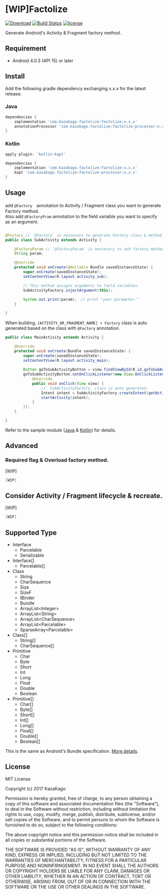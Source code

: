 [WIP]Factolize
====

[![Download](https://api.bintray.com/packages/kazakago/maven/factolize/images/download.svg)](https://bintray.com/kazakago/maven/factolize/_latestVersion)
[![Build Status](https://www.bitrise.io/app/5e61361019dd0f7c/status.svg?token=oJRivuoE4u64orV4wDsBHg)](https://www.bitrise.io/app/5e61361019dd0f7c)
[![license](https://img.shields.io/github/license/kazakago/factolize.svg)](LICENSE.md)

Generate Android's Activity &amp; Fragment factory method.

## Requirement

- Android 4.0.3 (API 15) or later

## Install

Add the following gradle dependency exchanging x.x.x for the latest release.

### Java

```groovy
dependencies {
    implementation 'com.kazakago.factolize:factolize:x.x.x'
    annotationProcessor 'com.kazakago.factolize:factolize-processor:x.x.x'
}
```

### Kotlin

```groovy
apply plugin: 'kotlin-kapt'

dependencies {
    implementation 'com.kazakago.factolize:factolize:x.x.x'
    kapt 'com.kazakago.factolize:factolize-processor:x.x.x'
}
```

## Usage

add `@Factory`　annotation to Activity / Fragment class you want to generate Factory method.  
Also add `@FactoryPram` annotation to the field variable you want to specify as an argument.  

```java

@Factory // `@Factory` is nessesary to generate Factory class & method.
public class SubActivity extends Activity {

    @FactoryParam // `@FactoryParam` is nessesary to add factory method arguments.
    String param;

    @Override
    protected void onCreate(@Nullable Bundle savedInstanceState) {
        super.onCreate(savedInstanceState);
        setContentView(R.layout.activity_sub);

        // This method assigns arguments to field variables.
        SubActivityFactory.injectArgument(this);
        
        System.out.print(param);　// print "your parameter."
    }

}
```

When building, `[ACTIVITY_OR_FRAGMENT_NAME] + Factory` class is auto generated based on the class with `@Factory` annotation.  

```java
public class MainActivity extends Activity {

    @Override
    protected void onCreate(Bundle savedInstanceState) {
        super.onCreate(savedInstanceState);
        setContentView(R.layout.activity_main);
        
        Button goToSubActivityButton = view.findViewById(R.id.goToSubActivityButton);
        goToSubActivityButton.setOnClickListener(new View.OnClickListener() {
            @Override
            public void onClick(View view) {
                // `SubActivityFactory` class is auto generated.
                Intent intent = SubActivityFactory.createIntent(getActivity(), "your parameter.");
                startActivity(intent);
            }
        });
    }

}
```

Refer to the sample module ([Java](https://github.com/KazaKago/Factolize/tree/master/samplejava) & [Kotlin](https://github.com/KazaKago/Factolize/tree/master/samplekotlin)) for details.

## Advanced

### Required flag & Overload factory method.

[WIP]

```java
[WIP]
```

## Consider Activity / Fragment lifecycle & recreate.

[WIP]

```java
[WIP]
```

## Supported Type

- Interface
  - Parcelable
  - Serializable
- Interface[]
  - Parcelable[]
- Class
  - String
  - CharSequence
  - Size
  - SizeF
  - IBinder
  - Bundle
  - ArrayList\<Integer\>
  - ArrayList\<String\>
  - ArrayList\<CharSequence\>
  - ArrayList\<Parcelable\>
  - SparseArray\<Parcelable\>
- Class[]
  - String[]
  - CharSequence[]
- Primitive
  - Char
  - Byte
  - Short
  - Int
  - Long
  - Float
  - Double
  - Boolean
- Primitive[]
  - Char[]
  - Byte[]
  - Short[]
  - Int[]
  - Long[]
  - Float[]
  - Double[]
  - Boolean[]

This is the same as Android's Bundle specification. [More details](https://developer.android.com/reference/android/os/Bundle.html).

## License
MIT License

Copyright (c) 2017 KazaKago

Permission is hereby granted, free of charge, to any person obtaining a copy
of this software and associated documentation files (the "Software"), to deal
in the Software without restriction, including without limitation the rights
to use, copy, modify, merge, publish, distribute, sublicense, and/or sell
copies of the Software, and to permit persons to whom the Software is
furnished to do so, subject to the following conditions:

The above copyright notice and this permission notice shall be included in all
copies or substantial portions of the Software.

THE SOFTWARE IS PROVIDED "AS IS", WITHOUT WARRANTY OF ANY KIND, EXPRESS OR
IMPLIED, INCLUDING BUT NOT LIMITED TO THE WARRANTIES OF MERCHANTABILITY,
FITNESS FOR A PARTICULAR PURPOSE AND NONINFRINGEMENT. IN NO EVENT SHALL THE
AUTHORS OR COPYRIGHT HOLDERS BE LIABLE FOR ANY CLAIM, DAMAGES OR OTHER
LIABILITY, WHETHER IN AN ACTION OF CONTRACT, TORT OR OTHERWISE, ARISING FROM,
OUT OF OR IN CONNECTION WITH THE SOFTWARE OR THE USE OR OTHER DEALINGS IN THE
SOFTWARE.
